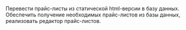 Перевести прайс-листы из статической html-версии в базу данных. Обеспечить получение необходимых прайс-листов из базы данных, реализовать редактор прайс-листов.